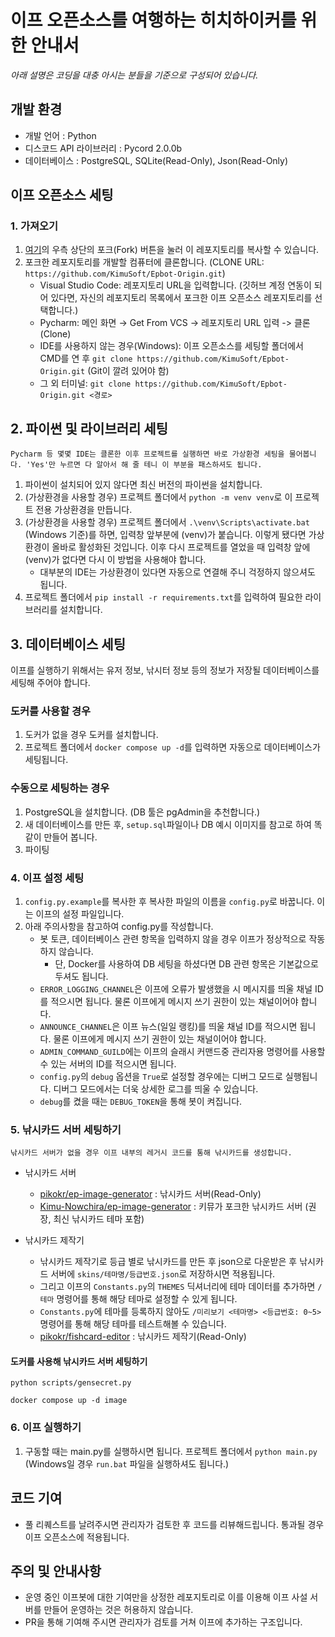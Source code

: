 이프 오픈소스를 여행하는 히치하이커를 위한 안내서
=================
*아래 설명은 코딩을 대충 아시는 분들을 기준으로 구성되어 있습니다.*


## 개발 환경
* 개발 언어 : Python
* 디스코드 API 라이브러리 : Pycord 2.0.0b
* 데이터베이스 : PostgreSQL, SQLite(Read-Only), Json(Read-Only)


## 이프 오픈소스 세팅
### 1. 가져오기
1. [여기](https://github.com/KimuSoft/Epbot-Origin/)의 우측 상단의 포크(Fork) 버튼을 눌러 이 레포지토리를 복사할 수 있습니다.
2. 포크한 레포지토리를 개발할 컴퓨터에 클론합니다. (CLONE URL: `https://github.com/KimuSoft/Epbot-Origin.git`)
    * Visual Studio Code: 레포지토리 URL을 입력합니다. (깃허브 계정 연동이 되어 있다면, 자신의 레포지토리 목록에서 포크한 이프 오픈소스 레포지토리를 선택합니다.)
    * Pycharm: 메인 화면 → Get From VCS -> 레포지토리 URL 입력 -> 클론(Clone)
    * IDE를 사용하지 않는 경우(Windows): 이프 오픈소스를 세팅할 폴더에서 CMD를 연 후 `git clone https://github.com/KimuSoft/Epbot-Origin.git` (Git이 깔려 있어야 함)
    * 그 외 터미널: `git clone https://github.com/KimuSoft/Epbot-Origin.git <경로>`

## 2. 파이썬 및 라이브러리 세팅
```Pycharm 등 몇몇 IDE는 클론한 이후 프로젝트를 실행하면 바로 가상환경 세팅을 물어봅니다. 'Yes'만 누르면 다 알아서 해 줄 테니 이 부분을 패스하셔도 됩니다.```
1. 파이썬이 설치되어 있지 않다면 최신 버전의 파이썬을 설치합니다.
2. (가상환경을 사용할 경우) 프로젝트 폴더에서 `python -m venv venv`로 이 프로젝트 전용 가상환경을 만듭니다.
3. (가상환경을 사용할 경우) 프로젝트 폴더에서 `.\venv\Scripts\activate.bat` (Windows 기준)를 하면, 입력창 앞부분에 (venv)가 붙습니다. 이렇게 됐다면 가상환경이 올바로 활성화된 것입니다. 이후 다시 프로젝트를 열었을 때 입력창 앞에 (venv)가 없다면 다시 이 방법을 사용해야 합니다.
    * 대부분의 IDE는 가상환경이 있다면 자동으로 연결해 주니 걱정하지 않으셔도 됩니다.
4. 프로젝트 폴더에서 `pip install -r requirements.txt`를 입력하여 필요한 라이브러리를 설치합니다.

## 3. 데이터베이스 세팅
이프를 실행하기 위해서는 유저 정보, 낚시터 정보 등의 정보가 저장될 데이터베이스를 세팅해 주어야 합니다.

### 도커를 사용할 경우
1. 도커가 없을 경우 도커를 설치합니다.
2. 프로젝트 폴더에서 `docker compose up -d`를 입력하면 자동으로 데이터베이스가 세팅됩니다.

### 수동으로 세팅하는 경우
1. PostgreSQL을 설치합니다. (DB 툴은 pgAdmin을 추천합니다.)
2. 새 데이터베이스를 만든 후, `setup.sql`파일이나 DB 예시 이미지를 참고로 하여 똑같이 만들어 봅니다.
3. 파이팅

### 4. 이프 설정 세팅
1. `config.py.example`를 복사한 후 복사한 파일의 이름을 `config.py`로 바꿉니다. 이는 이프의 설정 파일입니다.
2. 아래 주의사항을 참고하여 config.py를 작성합니다.
    - 봇 토큰, 데이터베이스 관련 항목을 입력하지 않을 경우 이프가 정상적으로 작동하지 않습니다.
        - 단, Docker를 사용하여 DB 세팅을 하셨다면 DB 관련 항목은 기본값으로 두셔도 됩니다. 
    - `ERROR_LOGGING_CHANNEL`은 이프에 오류가 발생했을 시 메시지를 띄울 채널 ID를 적으시면 됩니다. 물론 이프에게 메시지 쓰기 권한이 있는 채널이어야 합니다.
    - `ANNOUNCE_CHANNEL`은 이프 뉴스(일일 랭킹)를 띄울 채널 ID를 적으시면 됩니다. 물론 이프에게 메시지 쓰기 권한이 있는 채널이어야 합니다.
    - `ADMIN_COMMAND_GUILD`에는 이프의 슬래시 커맨드중 관리자용 명령어를 사용할 수 있는 서버의 ID를 적으시면 됩니다.
    -   `config.py`의 `debug` 옵션을 `True`로 설정할 경우에는 디버그 모드로 실행됩니다. 디버그 모드에서는 더욱 상세한 로그를 띄울 수 있습니다.
    -   `debug`를 켰을 때는 `DEBUG_TOKEN`을 통해 봇이 켜집니다.

### 5. 낚시카드 서버 세팅하기
```낚시카드 서버가 없을 경우 이프 내부의 레거시 코드를 통해 낚시카드를 생성합니다.```
* 낚시카드 서버
    * [pikokr/ep-image-generator](https://github.com/pikokr/ep-image-generator) : 낚시카드 서버(Read-Only)
    * [Kimu-Nowchira/ep-image-generator](https://github.com/Kimu-Nowchira/ep-image-generator) : 키뮤가 포크한 낚시카드 서버 (권장, 최신 낚시카드 테마 포함)

* 낚시카드 제작기
    * 낚시카드 제작기로 등급 별로 낚시카드를 만든 후 json으로 다운받은 후 낚시카드 서버에 `skins/테마명/등급번호.json`로 저장하시면 적용됩니다.
    * 그리고 이프의 `Constants.py`의 `THEMES` 딕셔너리에 테마 데이터를 추가하면 `/테마` 명령어를 통해 해당 테마로 설정할 수 있게 됩니다.
    * `Constants.py`에 테마를 등록하지 않아도 `/미리보기 <테마명> <등급번호: 0~5>` 명령어를 통해 해당 테마를 테스트해볼 수 있습니다.
    * [pikokr/fishcard-editor](https://github.com/pikokr/fishcard-editor) : 낚시카드 제작기(Read-Only)

#### 도커를 사용해 낚시카드 서버 세팅하기

```shell
python scripts/gensecret.py

docker compose up -d image
```

### 6. 이프 실행하기
1. 구동할 때는 main.py를 실행하시면 됩니다. 프로젝트 폴더에서 `python main.py` (Windows일 경우 `run.bat` 파일을 실행하셔도 됩니다.)


## 코드 기여
* 풀 리퀘스트를 날려주시면 관리자가 검토한 후 코드를 리뷰해드립니다. 통과될 경우 이프 오픈소스에 적용됩니다.

## 주의 및 안내사항
-   운영 중인 이프봇에 대한 기여만을 상정한 레포지토리로 이를 이용해 이프 사설 서버를 만들어 운영하는 것은 허용하지 않습니다.
-   PR을 통해 기여해 주시면 관리자가 검토를 거쳐 이프에 추가하는 구조입니다.
